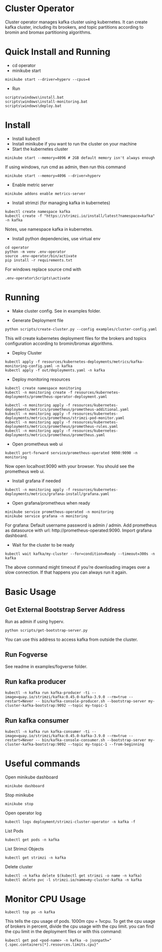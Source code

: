 # Cluster Operator
Cluster operator manages kafka cluster using kubernetes. It can create kafka cluster, including its brookers, and topic partitions according to bromin and bromax partitioning algorithms.


# Quick Install and Running
- cd operator
- minikube start
```
minikube start --driver=hyperv --cpus=4
```
- Run 
```
scripts\windows\install.bat
scripts\windows\install-monitoring.bat
scripts\windows\deploy.bat
```

# Install

- Install kubectl
- Install minikube if you want to run the cluster on your machine
- Start the kubernetes cluster
```
minikube start --memory=4096 # 2GB default memory isn't always enough
```
If using windows, run cmd as admin, then run this command
```
minikube start --memory=4096 --driver=hyperv
```
- Enable metric server
```
minikube addons enable metrics-server
```
- Install strimzi (for managing kafka in kubernetes)
```
kubectl create namespace kafka
kubectl create -f "https://strimzi.io/install/latest?namespace=kafka" -n kafka
```
Notes, use namespace kafka in kubernetes.
- Install python dependencies, use virtual env
```
cd operator
python -m venv .env-operator
source .env-operator/bin/activate
pip install -r requirements.txt
```

For windows replace source cmd with
```
.env-operator\Scripts\activate
```

# Running

- Make cluster config. See in examples folder.


- Generate Deployment file
```
python scripts/create-cluster.py --config examples/cluster-config.yaml
```

This will create kubernetes deployment files for the brokers and topics configuration according to bromin/bromax algorithms.

- Deploy Cluster

```
kubectl apply -f resources/kubernetes-deployments/metrics/kafka-monitoring-config.yaml -n kafka
kubectl apply -f out/deployments.yaml -n kafka
```

- Deploy monitoring resources
```
kubectl create namespace monitoring
kubectl -n monitoring create -f resources/kubernetes-deployments/prometheus-operator-deployment.yaml

kubectl -n monitoring apply -f resources/kubernetes-deployments/metrics/prometheus/prometheus-additional.yaml
kubectl -n monitoring apply -f resources/kubernetes-deployments/metrics/prometheus/strimzi-pod-monitor.yaml
kubectl -n monitoring apply -f resources/kubernetes-deployments/metrics/prometheus/prometheus-rules.yaml
kubectl -n monitoring apply -f resources/kubernetes-deployments/metrics/prometheus/prometheus.yaml

```
- Open prometheus web ui
```
kubectl port-forward service/prometheus-operated 9090:9090 -n monitoring
```
Now open localhost:9090 with your browser. You should see the prometheus web ui.

- Install grafana if needed
```
kubectl -n monitoring apply -f resources/kubernetes-deployments/metrics/grafana-install/grafana.yaml

```
- Open grafana/prometheus when ready
```
minikube service prometheus-operated -n monitoring
minikube service grafana -n monitoring
```
For grafana: Default username password is admin / admin.
Add prometheus as datasource with url: http://prometheus-operated:9090.
Import grafana dashboard.
- Wait for the cluster to be ready
```
kubectl wait kafka/my-cluster --for=condition=Ready --timeout=300s -n kafka 
```
The above command might timeout if you’re downloading images over a slow connection. If that happens you can always run it again.




# Basic Usage

## Get External Bootstrap Server Address
Run as admin if using hyperv.

```
python scripts/get-bootstrap-server.py
```
You can use this address to access kafka from outside the cluster.

## Run Fogverse
See readme in examples/fogverse folder.

## Run kafka producer

```
kubectl -n kafka run kafka-producer -ti --image=quay.io/strimzi/kafka:0.45.0-kafka-3.9.0 --rm=true --restart=Never -- bin/kafka-console-producer.sh --bootstrap-server my-cluster-kafka-bootstrap:9092 --topic my-topic-1
```

## Run kafka consumer

```
kubectl -n kafka run kafka-consumer -ti --image=quay.io/strimzi/kafka:0.45.0-kafka-3.9.0 --rm=true --restart=Never -- bin/kafka-console-consumer.sh --bootstrap-server my-cluster-kafka-bootstrap:9092 --topic my-topic-1 --from-beginning
```


# Useful commands

Open minikube dashboard
```
minikube dashboard
```

Stop minikube

```
minikube stop
```

Open operator log
```
kubectl logs deployment/strimzi-cluster-operator -n kafka -f
```

List Pods
```
kubectl get pods -n kafka
```

List Strimzi Objects
```
kubectl get strimzi -n kafka
```


Delete cluster
```
kubectl -n kafka delete $(kubectl get strimzi -o name -n kafka)
kubectl delete pvc -l strimzi.io/name=my-cluster-kafka -n kafka
```

# Monitor CPU Usage
```
kubectl top po -n kafka

```
This tells the cpu usage of pods. 1000m cpu = 1vcpu.
To get the cpu usage of brokers in percent, divide the cpu usage with the cpu limit. you can find the cpu limit in the deployment files or with this command:
```
kubectl get pod <pod-name> -n kafka -o jsonpath="{.spec.containers[*].resources.limits.cpu}"
```